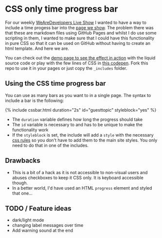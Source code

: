 # CSS only time progress bar

For our weekly [WeAreDevelopers Live Show](https://www.wearedevelopers.com/en/live) I wanted to have a way to include a time progess bar into the [page we show](https://devrel.wearedevelopers.com/live/2025-08-27.html). The problem there was that these are markdown files using GitHub Pages and whilst I do use some scripting in them, I wanted to make sure that I could have this functionality in pure CSS so that it can be used on GitHub without having to create an html template. And here we are. 

You can check out the [demo page to see the effect in action](test.html) with the liquid source code or play with the few lines of CSS in [this codepen](https://codepen.io/codepo8/pen/raOogYe). Fork this repo to use it in your pages or just copy the `_includes` folder.

## Using the CSS time progress bar 

You can use as many bars as you want to in a single page. The syntax to include a bar is the following: 

{% include cssbar.html duration="2s" id="guesttopic" styleblock="yes" %}

* The `duration` variable defines how long the progress should take
* The `id` variable is necessary to and has to be unique to make the functionality work
* If the `styleblock` is set, the include will add a `style` with the necessary [css rules](css-progress-bar.css) so you don't have to add them to the main site styles. You only need to do that in one of the includes. 

## Drawbacks

* This is a bit of a hack as it is not accessible to non-visual users and abuses checkboxes to keep it CSS only. It is keyboard accessible though. 
* In a better world, I'd have used an HTML `progress` element and styled that one…

## TODO / Feature ideas

* dark/light mode 
* changing label messages over time
* Add warning sound at the end